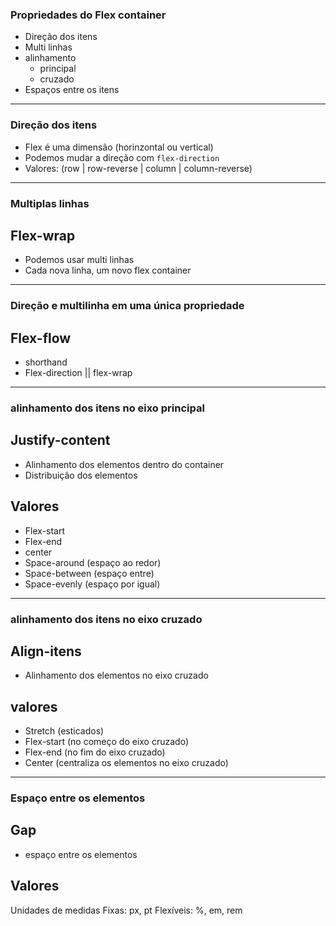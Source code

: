 ### Propriedades do Flex container

- Direção dos itens
- Multi linhas
- alinhamento
  - principal
  - cruzado
- Espaços entre os itens

---------------------------------------------------------------------------------------------

### Direção dos itens

- Flex é uma dimensão (horinzontal ou vertical)
- Podemos mudar a direção com `flex-direction`
- Valores: (row | row-reverse | column | column-reverse)

---------------------------------------------------------------------------------------------

### Multiplas linhas

## Flex-wrap

- Podemos usar multi linhas
- Cada nova linha, um novo flex container

---------------------------------------------------------------------------------------------
### Direção e multilinha em uma única propriedade
## Flex-flow
- shorthand
- Flex-direction || flex-wrap
---------------------------------------------------------------------------------------------
### alinhamento dos itens no eixo principal
## Justify-content
- Alinhamento dos elementos dentro do container
- Distribuição dos elementos

## Valores
- Flex-start
- Flex-end
- center
- Space-around (espaço ao redor)
- Space-between (espaço entre)
- Space-evenly (espaço por igual)
---------------------------------------------------------------------------------------------
### alinhamento dos itens no eixo cruzado
## Align-itens
- Alinhamento dos elementos no eixo cruzado

## valores
- Stretch (esticados)
- Flex-start (no começo do eixo cruzado)
- Flex-end (no fim do eixo cruzado)
- Center (centraliza os elementos no eixo cruzado)
---------------------------------------------------------------------------------------------
### Espaço entre os elementos
## Gap
- espaço entre os elementos

## Valores
Unidades de medidas
Fixas: px, pt
Flexíveis: %, em, rem
